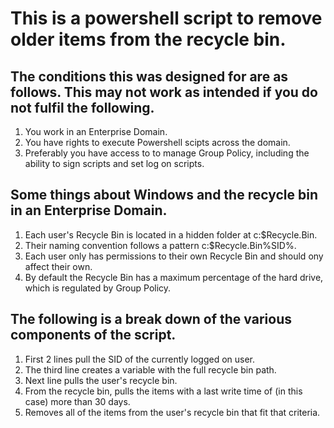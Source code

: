 # This is a powershell script to remove older items from the recycle bin. 
## The conditions this was designed for are as follows. This may not work as intended if you do not fulfil the following.

1. You work in an Enterprise Domain.
2. You have rights to execute Powershell scipts across the domain.
3. Preferably you have access to to manage Group Policy, including the ability to sign scripts and set log on scripts.

## Some things about Windows and the recycle bin in an Enterprise Domain.

1. Each user's Recycle Bin is located in a hidden folder at c:\$Recycle.Bin.
2. Their naming convention follows a pattern c:\$Recycle.Bin\%SID%.
3. Each user only has permissions to their own Recycle Bin and should ony affect their own.
4. By default the Recycle Bin has a maximum percentage of the hard drive, which is regulated by Group Policy.

## The following is a break down of the various components of the script.

1. First 2 lines pull the SID of the currently logged on user.
2. The third line creates a variable with the full recycle bin path.
3. Next line pulls the user's recycle bin.
4. From the recycle bin, pulls the items with a last write time of (in this case) more than 30 days.
5. Removes all of the items from the user's recycle bin that fit that criteria.